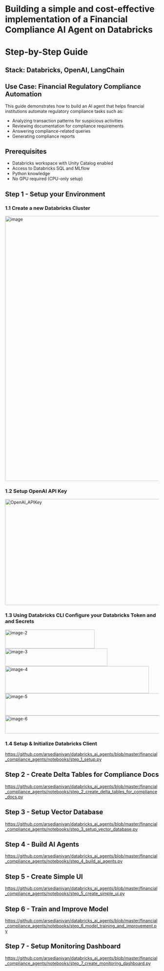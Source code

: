 # Building a simple and cost-effective implementation of a Financial Compliance AI Agent on Databricks

# Step-by-Step Guide

## Stack: Databricks, OpenAI, LangChain

## Use Case: Financial Regulatory Compliance Automation

This guide demonstrates how to build an AI agent that helps financial institutions automate regulatory compliance tasks such as:

- Analyzing transaction patterns for suspicious activities
- Reviewing documentation for compliance requirements
- Answering compliance-related queries
- Generating compliance reports

## Prerequisites

- Databricks workspace with Unity Catalog enabled
- Access to Databricks SQL and MLflow
- Python knowledge
- No GPU required (CPU-only setup)

## Step 1 - Setup your Environment

### 1.1 Create a new Databricks Cluster

<img width="1309" height="869" alt="image" src="https://github.com/user-attachments/assets/623826ff-f391-455b-999e-8dbfc5a751ac" />


### 1.2 Setup OpenAI API Key

<img width="737" height="348" alt="OpenAI_APIKey" src="https://github.com/user-attachments/assets/3e8ee629-07bb-4e4e-a1f3-b4643c67826b" />


### 1.3 Using Databricks CLI Configure your Databricks Token and and Secrets

<img width="293" height="62" alt="image-2" src="https://github.com/user-attachments/assets/36ce85cf-c3cd-4945-accf-94f4cf76a984" />

<img width="335" height="58" alt="image-3" src="https://github.com/user-attachments/assets/84ec6fe0-7f9f-4367-8df7-f339dbf7aa93" />

<img width="471" height="89" alt="image-4" src="https://github.com/user-attachments/assets/d47de1b9-9549-4fcf-99f7-ed11f8efe13e" />

<img width="543" height="73" alt="image-5" src="https://github.com/user-attachments/assets/ab64c6a5-c124-4799-b59b-07ad8ebf3b2d" />

<img width="555" height="59" alt="image-6" src="https://github.com/user-attachments/assets/7d07d25c-fad9-4ef2-b733-6fd65adeeead" />


### 1.4 Setup & Initialize Databricks Client

https://github.com/arsedianivan/databricks_ai_agents/blob/master/financial_compliance_agents/notebooks/step_1_setup.py

## Step 2 - Create Delta Tables for Compliance Docs

https://github.com/arsedianivan/databricks_ai_agents/blob/master/financial_compliance_agents/notebooks/step_2_create_delta_tables_for_compliance_docs.py

## Step 3 - Setup Vector Database

https://github.com/arsedianivan/databricks_ai_agents/blob/master/financial_compliance_agents/notebooks/step_3_setup_vector_database.py

## Step 4 - Build AI Agents

https://github.com/arsedianivan/databricks_ai_agents/blob/master/financial_compliance_agents/notebooks/step_4_build_ai_agents.py

## Step 5 - Create Simple UI

https://github.com/arsedianivan/databricks_ai_agents/blob/master/financial_compliance_agents/notebooks/step_5_create_simple_ui.py

## Step 6 - Train and Improve Model

https://github.com/arsedianivan/databricks_ai_agents/blob/master/financial_compliance_agents/notebooks/step_6_model_training_and_improvement.py

## Step 7 - Setup Monitoring Dashboard

https://github.com/arsedianivan/databricks_ai_agents/blob/master/financial_compliance_agents/notebooks/step_7_create_monitoring_dashboard.py

